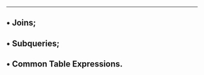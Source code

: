 --------------------------------------------------------------
• Joins;
--------------------------------------------------------------
• Subqueries;
--------------------------------------------------------------
• Common Table Expressions.
--------------------------------------------------------------
